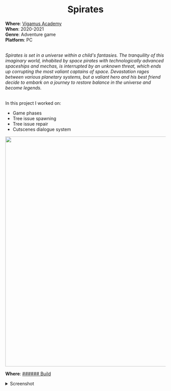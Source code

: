 <h1 align="center"> Spirates </h1>
<b>Where</b>: <a href="https://www.vigamusacademy.com"> Vigamus Academy </a><br />
<b>When</b>: 2020-2021 <br />
<b>Genre</b>: Adventure game <br />
<b>Platform</b>: PC <br /><br />
  
<i> Spirates is set in a universe within a child's fantasies. The tranquility of this imaginary world, inhabited by space pirates with technologically advanced spaceships and mechas, is interrupted by an unknown threat, which ends up corrupting the most valiant captains of space.
Devastation rages between various planetary systems, but a valiant hero and his best friend decide to embark on a journey to restore balance in the universe and become legends.</i> <br /><br />


In this project I worked on:
<ul>
  <li> Game phases </li>
  <li> Tree issue spawning </li>
  <li> Tree issue repair </li>
  <li> Cutscenes dialogue system </li>
</ul>

<p align="center">
  <img src="https://github.com/samarancona/ProjectsImmages/blob/main/Spirates/spirates1..png" alt="" width="720"/>
</p>


<b>Where</b>: <a href="https://bit.ly/spirates_build"> ###### Build </a><br />

<details><summary>Screenshot</summary>
  <p align="center">
    <img src="https://github.com/samarancona/ProjectsImmages/blob/main/Spirates/Spirates-1%20(1).png" alt="" width="720"/>
    <img src="https://github.com/samarancona/ProjectsImmages/blob/main/Spirates/Spirates-10.png" alt="" width="720"/>
    <img src="https://github.com/samarancona/ProjectsImmages/blob/main/Spirates/Spirates-11.png" alt="" width="720"/>
    <img src="https://github.com/samarancona/ProjectsImmages/blob/main/Spirates/Spirates-2%20(1).png" alt="" width="720"/>
    <img src="https://github.com/samarancona/ProjectsImmages/blob/main/Spirates/Spirates-4.png" alt="" width="720"/>
    <img src="https://github.com/samarancona/ProjectsImmages/blob/main/Spirates/Spirates-6.png" alt="" width="720"/>
    <img src="https://github.com/samarancona/ProjectsImmages/blob/main/Spirates/Spirates-8.png" alt="" width="720"/>
    <img src="https://github.com/samarancona/ProjectsImmages/blob/main/Spirates/Spirates-9.png" alt="" width="720"/>
  </p>
</details>

